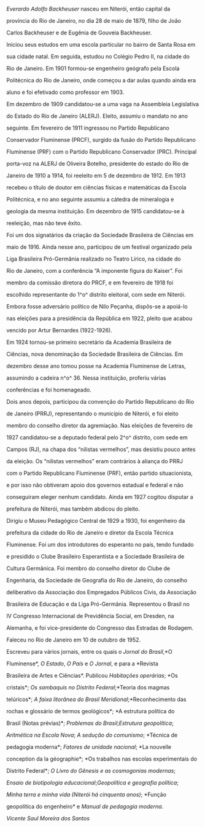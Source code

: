

*Everardo Adolfo Backheuser* nasceu em Niterói, então capital da

província do Rio de Janeiro, no dia 28 de maio de 1879, filho de João

Carlos Backheuser e de Eugênia de Gouveia Backheuser.



Iniciou seus estudos em uma escola particular no bairro de Santa Rosa em

sua cidade natal. Em seguida, estudou no Colégio Pedro II, na cidade do

Rio de Janeiro. Em 1901 formou-se engenheiro geógrafo pela Escola

Politécnica do Rio de Janeiro, onde começou a dar aulas quando ainda era

aluno e foi efetivado como professor em 1903.



Em dezembro de 1909 candidatou-se a uma vaga na Assembleia Legislativa

do Estado do Rio de Janeiro (ALERJ). Eleito, assumiu o mandato no ano

seguinte. Em fevereiro de 1911 ingressou no Partido Republicano

Conservador Fluminense (PRCF), surgido da fusão do Partido Republicano

Fluminense (PRF) com o Partido Republicano Conservador (PRC). Principal

porta-voz na ALERJ de Oliveira Botelho, presidente do estado do Rio de

Janeiro de 1910 a 1914, foi reeleito em 5 de dezembro de 1912. Em 1913

recebeu o título de doutor em ciências físicas e matemáticas da Escola

Politécnica, e no ano seguinte assumiu a cátedra de mineralogia e

geologia da mesma instituição. Em dezembro de 1915 candidatou-se à

reeleição, mas não teve êxito.



Foi um dos signatários da criação da Sociedade Brasileira de Ciências em

maio de 1916. Ainda nesse ano, participou de um festival organizado pela

Liga Brasileira Pró-Germânia realizado no Teatro Lírico, na cidade do

Rio de Janeiro, com a conferência “A imponente figura do Kaiser”. Foi

membro da comissão diretora do PRCF, e em fevereiro de 1918 foi

escolhido representante do 1^o^ distrito eleitoral, com sede em Niterói.

Embora fosse adversário político de Nilo Peçanha, dispôs-se a apoiá-lo

nas eleições para a presidência da República em 1922, pleito que acabou

vencido por Artur Bernardes (1922-1926).



Em 1924 tornou-se primeiro secretário da Academia Brasileira de

Ciências, nova denominação da Sociedade Brasileira de Ciências. Em

dezembro desse ano tomou posse na Academia Fluminense de Letras,

assumindo a cadeira n^o^ 36. Nessa instituição, proferiu várias

conferências e foi homenageado.



Dois anos depois, participou da convenção do Partido Republicano do Rio

de Janeiro (PRRJ), representando o município de Niterói, e foi eleito

membro do conselho diretor da agremiação. Nas eleições de fevereiro de

1927 candidatou-se a deputado federal pelo 2^o^ distrito, com sede em

Campos (RJ), na chapa dos “nilistas vermelhos”, mas desistiu pouco antes

da eleição. Os “nilistas vermelhos” eram contrários à aliança do PRRJ

com o Partido Republicano Fluminense (PRF), então partido situacionista,

e por isso não obtiveram apoio dos governos estadual e federal e não

conseguiram eleger nenhum candidato. Ainda em 1927 cogitou disputar a

prefeitura de Niterói, mas também abdicou do pleito.



Dirigiu o Museu Pedagógico Central de 1929 a 1930, foi engenheiro da

prefeitura da cidade do Rio de Janeiro e diretor da Escola Técnica

Fluminense. Foi um dos introdutores do esperanto no país, tendo fundado

e presidido o Clube Brasileiro Esperantista e a Sociedade Brasileira de

Cultura Germânica. Foi membro do conselho diretor do Clube de

Engenharia, da Sociedade de Geografia do Rio de Janeiro, do conselho

deliberativo da Associação dos Empregados Públicos Civis, da Associação

Brasileira de Educação e da Liga Pró-Germânia. Representou o Brasil no

IV Congresso Internacional de Previdência Social, em Dresden, na

Alemanha, e foi vice-presidente do Congresso das Estradas de Rodagem.



Faleceu no Rio de Janeiro em 10 de outubro de 1952.



Escreveu para vários jornais, entre os quais o *Jornal do Brasil*,*O

Fluminense*, *O Estado*, *O País* e *O Jornal*, e para a *Revista

Brasileira de Artes e Ciências*. Publicou *Habitações operárias*; *Os

cristais*; *Os sambaquis no Distrito Federal*;*Teoria dos magmas

telúricos*; *A faixa litorânea do Brasil Meridional*;*Reconhecimento das

rochas e glossário de termos geológicos*; *A estrutura política do

Brasil (Notas prévias)*; *Problemas do Brasil*;*Estrutura geopolítica*;

*Aritmética na Escola Nova*; *A sedução do comunismo*; *Técnica de

pedagogia moderna*; *Fatores de unidade nacional*; *La nouvelle

conception da la géographie*; *Os trabalhos nas escolas experimentais do

Distrito Federal*; *O Livro do Gênesis e as cosmogonias modernas*;

*Ensaio de biotipologia educacional*;*Geopolítica e geografia política*;

*Minha terra e minha vida (Niterói há cinquenta anos)*; *Função

geopolítica do engenheiro* e *Manual de pedagogia moderna*.



*Vicente Saul Moreira dos Santos*



